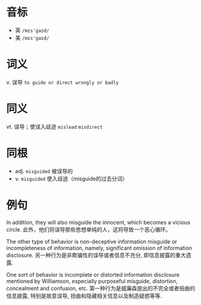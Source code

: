 # 音标

- 英 `/mɪs'gaɪd/`
- 美 `/mɪs'gaɪd/`

# 词义

v. 误导
`to guide or direct wrongly or badly `

# 同义

vt. 误导；使误入歧途
`mislead` `misdirect`

# 同根

- adj. `misguided` 被误导的
- v. `misguided` 使入歧途（misguide的过去分词）

# 例句

In addition, they will also misguide the innocent, which becomes a vicious circle.
此外，他们将误导那些思想单纯的人，这将导致一个恶心循环。

The other type of behavior is non-deceptive information misguide or incompleteness of information, namely, significant omission of information disclosure.
另一种行为是非欺骗性的误导或者信息不充分, 即信息披露的重大遗露.

One sort of behavior is incomplete or distorted information disclosure mentioned by Williamson, especially purposeful misguide, distortion, concealment and confusion, etc.
第一种行为是威廉森提出的不完全或者扭曲的信息披露, 特别是故意误导, 扭曲和隐藏相关信息以及制造疑惑等等.



